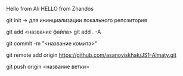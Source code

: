Hello from Ali
HELLO from Zhandos

git init -> для ининциализации локального репозитория

git add <название файла>
git add . -A

git commit -m "<название комита>"

git remote add origin https://github.com/asanoviskhak/JS1-Almaty.git

<!-- git branch -M main -> в том случае если не настроена ветка -->

git push origin <название ветки>
